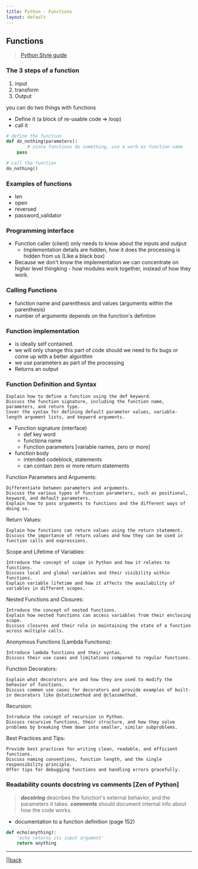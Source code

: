 ```yaml
---
title: Python - Functions 
layout: default
---
```


## Functions
> [Python Style guide](https://peps.python.org/pep-0008/)

### The 3 steps of a function

1. input
2. transform
3. Output

you can do two things with functions

* Define it (a block of re-usable code => loop)
* call it

```python
# define the function
def do_nothing(parameters):
        # since functions do something, use a verb as function name
    pass

# call the function
do_nothing()
```

### Examples of functions

* len
* open
* reversed
* password_validator

### Programming interface

* Function caller (client) only needs to know about the inputs and output
  * Implementation details are hidden, how it does the processing is hidden from us (Like a black box)
* Because we don't know the implementation we can concentrate on higher level thingking - how modules work together, instead of how they work.

### Calling Functions

* function name and parenthesis and values (arguments within the parenthesis)
* number of arguments depends on the function's defintion

### Function implementation

* is ideally self contained.
* we will only change this part of code should we need to fix bugs or come up with a better algorithm
* we use parameters as part of the processing
* Returns an output

### Function Definition and Syntax

    Explain how to define a function using the def keyword.
    Discuss the function signature, including the function name, parameters, and return type.
    Cover the syntax for defining default parameter values, variable-length argument lists, and keyword arguments.

* Function signature (interface)
  * def key word
  * functiona name
  * Function parameters [variable names, zero or more]
* function body
  * intended codeblock, statements
  * can contain zero or more return statements

Function Parameters and Arguments:

    Differentiate between parameters and arguments.
    Discuss the various types of function parameters, such as positional, keyword, and default parameters.
    Explain how to pass arguments to functions and the different ways of doing so.

Return Values:

    Explain how functions can return values using the return statement.
    Discuss the importance of return values and how they can be used in function calls and expressions.

Scope and Lifetime of Variables:

    Introduce the concept of scope in Python and how it relates to functions.
    Discuss local and global variables and their visibility within functions.
    Explain variable lifetime and how it affects the availability of variables in different scopes.

Nested Functions and Closures:

    Introduce the concept of nested functions.
    Explain how nested functions can access variables from their enclosing scope.
    Discuss closures and their role in maintaining the state of a function across multiple calls.

Anonymous Functions (Lambda Functions):

    Introduce lambda functions and their syntax.
    Discuss their use cases and limitations compared to regular functions.

Function Decorators:

    Explain what decorators are and how they are used to modify the behavior of functions.
    Discuss common use cases for decorators and provide examples of built-in decorators like @staticmethod and @classmethod.

Recursion:

    Introduce the concept of recursion in Python.
    Discuss recursive functions, their structure, and how they solve problems by breaking them down into smaller, similar subproblems.

Best Practices and Tips:

    Provide best practices for writing clean, readable, and efficient functions.
    Discuss naming conventions, function length, and the single responsibility principle.
    Offer tips for debugging functions and handling errors gracefully.


### Readability counts docstring vs comments [Zen of Python]

> ***docstring*** describes the function's external behavior, and the parameters it takes.
> ***comments*** should document internal info about how the code works. 

* documentation to a function definition (page 152)

```python
def echo(anything):
    'echo returns its input argument'
    return anything
```

---

||[back](./index.html)


